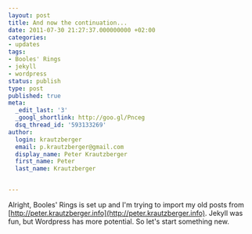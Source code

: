 ```yaml
---
layout: post
title: And now the continuation...
date: 2011-07-30 21:27:37.000000000 +02:00
categories:
- updates
tags:
- Booles' Rings
- jekyll
- wordpress
status: publish
type: post
published: true
meta:
  _edit_last: '3'
  _googl_shortlink: http://goo.gl/Pnceg
  dsq_thread_id: '593133269'
author:
  login: krautzberger
  email: p.krautzberger@gmail.com
  display_name: Peter Krautzberger
  first_name: Peter
  last_name: Krautzberger


---
```


Alright, Booles' Rings is set up and I'm trying to import my old posts from [http://peter.krautzberger.info](http://peter.krautzberger.info). Jekyll was fun, but Wordpress has more potential. So let's start something new.